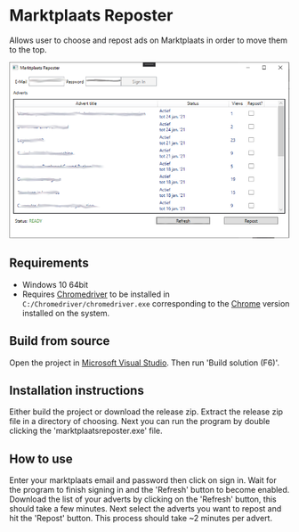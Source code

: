 # Marktplaats Reposter
Allows user to choose and repost ads on Marktplaats in order to move them to the top.

![alt text](https://github.com/orchardpark/marktplaats-reposter/blob/master/example.png?raw=true)


## Requirements
* Windows 10 64bit
* Requires [Chromedriver](https://chromedriver.chromium.org/) to be installed in `C:/Chromedriver/chromedriver.exe` corresponding to the [Chrome](https://www.google.com/chrome/) version installed on the system.

## Build from source
Open the project in [Microsoft Visual Studio](https://visualstudio.microsoft.com/downloads/). Then run 'Build solution (F6)'.

## Installation instructions
Either build the project or download the release zip.
Extract the release zip file in a directory of choosing. Next you can run the program by double clicking the 'marktplaatsreposter.exe' file.

## How to use
Enter your marktplaats email and password then click on sign in. Wait for the program to finish signing in and the 'Refresh' button to become enabled.
Download the list of your adverts by clicking on the 'Refresh' button, this should take a few minutes. Next select the adverts you want to
repost and hit the 'Repost' button. This process should take ~2 minutes per advert.

